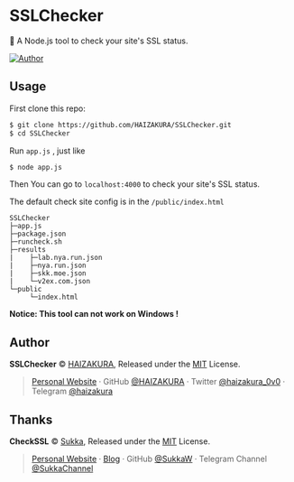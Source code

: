 # SSLChecker
 🔧 A Node.js tool to check your site's SSL status.

[![Author](https://img.shields.io/badge/Author-HAIZAKURA-b68469?style=flat-square)](https://nya.run)

## Usage

First clone this repo:

```bash
$ git clone https://github.com/HAIZAKURA/SSLChecker.git
$ cd SSLChecker
```

Run `app.js`  , just like

```bash
$ node app.js
```

Then You can go to `localhost:4000` to check your site's SSL status.

The default check site config is in the `/public/index.html`

```
SSLChecker
├─app.js
├─package.json
├─runcheck.sh
├─results
|    ├─lab.nya.run.json
|    ├─nya.run.json
|    ├─skk.moe.json
|    └─v2ex.com.json
└─public
     └─index.html
```
**Notice: This tool can not work on Windows !**

## Author

**SSLChecker** © [HAIZAKURA](https://nya.run), Released under the [MIT](./LICENSE) License.

> [Personal Website](https://nya.run) · GitHub [@HAIZAKURA](https://github.com/HAIZAKURA) · Twitter [@haizakura_0v0](https://twitter.com/haizakura_0v0) · Telegram [@haizakura](https://t.me/haizakura)

## Thanks

**CheckSSL** © [Sukka](https://github.com/SukkaW), Released under the [MIT](./LICENSE) License.

> [Personal Website](https://skk.moe) · [Blog](https://blog.skk.moe) · GitHub [@SukkaW](https://github.com/SukkaW) · Telegram Channel [@SukkaChannel](https://t.me/SukkaChannel)